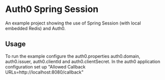 # Auth0 Spring Session

An example project showing the use of Spring Session (with local embedded Redis) and Auth0.

## Usage

To run the example configure the auth0.properties auth0.domain, auth0.issuer, auth0.clientId and auth0.clientSecret.
In the auth0 application configuration set up "Allowed Callback URLs=http://localhost:8080/callback"
